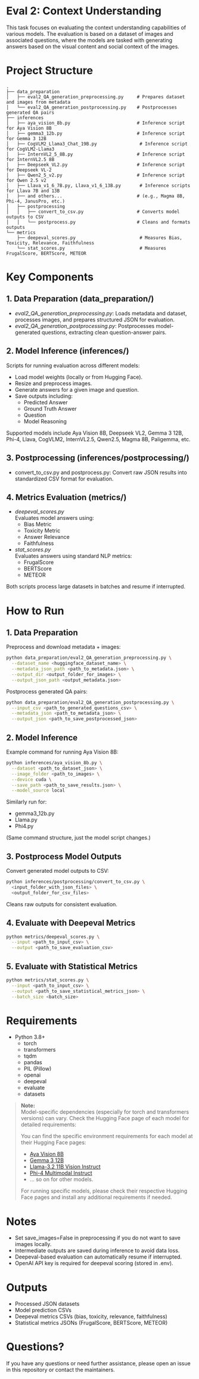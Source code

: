 # Eval 2: Context Understanding

This task focuses on evaluating the context understanding capabilities of various models. The evaluation is based on a dataset of images and associated questions, where the models are tasked with generating answers based on the visual content and social context of the images.

# Project Structure
```
.
├── data_preparation
│   ├── eval2_QA_generation_preprocessing.py     # Prepares dataset and images from metadata
│   └── eval2_QA_generation_postprocessing.py    # Postprocesses generated QA pairs
├── inferences
│   ├── aya_vision_8b.py                         # Inference script for Aya Vision 8B
│   ├── gemma3_12b.py                            # Inference script for Gemma 3 12B
│   ├── CogVLM2_Llama3_Chat_19B.py                # Inference script for CogVLM2-Llama3
│   ├── InternVL2_5_8B.py                        # Inference script for InternVL2.5 8B
│   ├── Deepseek_VL2.py                          # Inference script for Deepseek VL-2
│   ├── Qwen2_5_v2.py                            # Inference script for Qwen 2.5 v2
│   ├── Llava_v1_6_7B.py, Llava_v1_6_13B.py       # Inference scripts for Llava 7B and 13B
│   ├── and others...                            # (e.g., Magma 8B, Phi-4, JanusPro, etc.)
│   ├── postprocessing
│   │   ├── convert_to_csv.py                    # Converts model outputs to CSV
│   │   └── postprocess.py                       # Cleans and formats outputs
└── metrics
    ├── deepeval_scores.py                        # Measures Bias, Toxicity, Relevance, Faithfulness
    └── stat_scores.py                            # Measures FrugalScore, BERTScore, METEOR
```


# Key Components

## 1. Data Preparation (data_preparation/)

- <i>eval2_QA_generation_preprocessing.py</i>:
Loads metadata and dataset, processes images, and prepares structured JSON for evaluation.
- <i>eval2_QA_generation_postprocessing.py</i>:
Postprocesses model-generated questions, extracting clean question-answer pairs.


## 2. Model Inference (inferences/)

Scripts for running evaluation across different models:

- Load model weights (locally or from Hugging Face).
- Resize and preprocess images.
- Generate answers for a given image and question.
- Save outputs including:
    - Predicted Answer
    - Ground Truth Answer
    - Question
    - Model Reasoning

Supported models include Aya Vision 8B, Deepseek VL2, Gemma 3 12B, Phi-4, Llava, CogVLM2, InternVL2.5, Qwen2.5, Magma 8B, Paligemma, etc.

## 3. Postprocessing (inferences/postprocessing/)

- convert_to_csv.py and postprocess.py: 
Convert raw JSON results into standardized CSV format for evaluation.

## 4. Metrics Evaluation (metrics/)

- <i>deepeval_scores.py</i><br>
    Evaluates model answers using:
    - Bias Metric
    - Toxicity Metric
    - Answer Relevance
    - Faithfulness
- <i>stat_scores.py</i><br>
    Evaluates answers using standard NLP metrics:
    - FrugalScore
    - BERTScore
    - METEOR

Both scripts process large datasets in batches and resume if interrupted.

# How to Run

## 1. Data Preparation
Preprocess and download metadata + images:
```bash
python data_preparation/eval2_QA_generation_preprocessing.py \
  --dataset_name <huggingface_dataset_name> \
  --metadata_json_path <path_to_metadata.json> \
  --output_dir <output_folder_for_images> \
  --output_json_path <output_metadata.json>
```

Postprocess generated QA pairs:
```bash
python data_preparation/eval2_QA_generation_postprocessing.py \
  --input_csv <path_to_generated_questions_csv> \
  --metadata_json <path_to_metadata_json> \
  --output_json <path_to_save_postprocessed_json>
```

## 2. Model Inference
Example command for running Aya Vision 8B:
```bash
python inferences/aya_vision_8b.py \
  --dataset <path_to_dataset_json> \
  --image_folder <path_to_images> \
  --device cuda \
  --save_path <path_to_save_results.json> \
  --model_source local
```

Similarly run for:
- gemma3_12b.py
- Llama.py
- Phi4.py

(Same command structure, just the model script changes.)

## 3. Postprocess Model Outputs

Convert generated model outputs to CSV:

```bash
python inferences/postprocessing/convert_to_csv.py \
  <input_folder_with_json_files> \
  <output_folder_for_csv_files>
```

Cleans raw outputs for consistent evaluation.

## 4. Evaluate with Deepeval Metrics

```bash
python metrics/deepeval_scores.py \
  --input <path_to_input_csv> \
  --output <path_to_save_evaluation_csv>
```

## 5. Evaluate with Statistical Metrics
```bash
python metrics/stat_scores.py \
  --input <path_to_input_csv> \
  --output <path_to_save_statistical_metrics_json> \
  --batch_size <batch_size> 
```

# Requirements
- Python 3.8+
    - torch
    - transformers
    - tqdm
    - pandas
    - PIL (Pillow)
    - openai
    - deepeval
    - evaluate
    - datasets

> **Note:**  
> Model-specific dependencies (especially for torch and transformers versions) can vary.
Check the Hugging Face page of each model for detailed requirements:
> 
> You can find the specific environment requirements for each model at their Hugging Face pages:
> - [Aya Vision 8B](https://huggingface.co/CohereForAI/aya-vision-8b)
> - [Gemma 3 12B](https://huggingface.co/google/gemma-3-12b-it)
> - [Llama-3.2 11B Vision Instruct](https://huggingface.co/meta-llama/Llama-3.2-11B-Vision-Instruct)
> - [Phi-4 Multimodal Instruct](https://huggingface.co/microsoft/phi-4-multimodal-instruct)
> - ... so on for other models.
>
> For running specific models, please check their respective Hugging Face pages and install any additional requirements if needed.


# Notes
- Set save_images=False in preprocessing if you do not want to save images locally.
- Intermediate outputs are saved during inference to avoid data loss.
- Deepeval-based evaluation can automatically resume if interrupted.
- OpenAI API key is required for deepeval scoring (stored in .env).

# Outputs
- Processed JSON datasets
- Model prediction CSVs
- Deepeval metrics CSVs (bias, toxicity, relevance, faithfulness)
- Statistical metrics JSONs (FrugalScore, BERTScore, METEOR)

# Questions?
If you have any questions or need further assistance, please open an issue in this repository or contact the maintainers.
